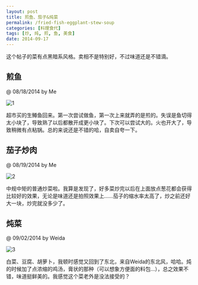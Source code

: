 ```yaml
---
layout: post
title: 煎鱼、茄子&炖菜
permalink: /fried-fish-eggplant-stew-soup
categories: [料理食代]
tags: [炒, 炖, 煎, 鱼, 美食]
date: 2014-09-17
---
```


<pre>这个帖子的菜有点黑暗系风格。卖相不是特别好，不过味道还是不错滴。</pre>

## 煎鱼 
@ 08/18/2014 by Me

![1](http://lanternd.qiniudn.com/Pic4Post/Cuisine/IMG_3112.jpg "Fried Fish")

超市买的生鳟鱼回来。第一次尝试做鱼，第一次上来就弄的是煎的。失误是鱼切得太小块了，导致熟了以后都散开成更小块了。下次可以尝试大的。火也开大了，导致稍微有点粘锅。总的来说还是不错的哈，自卖自夸一下。


## 茄子炒肉 
@ 08/19/2014 by Me

![2](http://lanternd.qiniudn.com/Pic4Post/Cuisine/IMG_3112.jpg "eggplant & Meat")

中规中矩的普通炒菜啦。我算是发现了，好多菜炒完以后在上面放点葱花都会获得比较好的效果，无论是味道还是拍照效果上……茄子的缩水率太高了，炒之前还好大一块，炒完就没多少了。

## 炖菜 
@ 09/02/2014 by Weida

![3](http://lanternd.qiniudn.com/Pic4Post/Cuisine/IMG_3112.jpg "Stew Soup")

白菜、豆腐、胡萝卜，我顿时感觉又回到了东北，来自Weida的东北风，哈哈。炖的时候加了点浓缩的鸡汤，膏状的那种（可以想象方便面的料包…），总之效果不错，味道挺鲜美的。我感觉这个菜老外是没法接受的？


